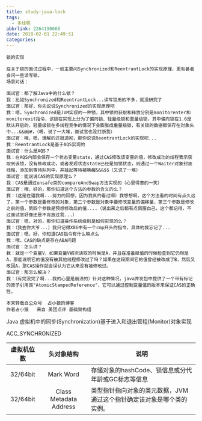```yaml
---
title: study-java-lock
tags:
  - 多线程
abbrlink: 2264190668
date: 2018-02-01 22:49:51
categories:
---
```

```
锁的实现

在关于锁的面试过程中，一般主要问Synchronized和ReentrantLock的实现原理，更有甚者会问一些读写锁。
场景对话：

面试官：都了解Java中的什么锁？
我：比如Synchronized和ReentrantLock...读写锁用的不多，就没研究了
面试官：那好，你先说说Synchronized的实现原理吧
我：嗯，Synchronized是JVM实现的一种锁，其中锁的获取和释放分别是monitorenter和monitorexit指令，该锁在实现上分为了偏向锁、轻量级锁和重量级锁，其中偏向锁在1.6是默认开启的，轻量级锁在多线程竞争的情况下会膨胀成重量级锁，有关锁的数据都保存在对象头中...&&@@#，（嗯，说了一大堆，面试官也没打断我）
面试官：哦，嗯，理解的还挺透彻，那你说说ReentrantLock的实现吧...
我：ReentrantLock是基于AQS实现的
面试官：什么是AQS？
我：在AQS内部会保存一个状态变量state，通过CAS修改该变量的值，修改成功的线程表示获取到该锁，没有修改成功，或者发现状态state已经是加锁状态，则通过一个Waiter对象封装线程，添加到等待队列中，并挂起等待被唤醒&&&$$（又说了一堆）
面试官：能说说CAS的实现原理么？
我：CAS是通过unsafe类的compareAndSwap方法实现的（心里得意的一笑）
面试官：哦，好的，那你知道这个方法的参数的含义的么？
我：（这是在逼我啊...努力的回想，因为我真的看过啊）我想想啊，这个方法看的时间有点久远了，第一个参数是要修改的对象，第二个参数是对象中要修改变量的偏移量，第三个参数是修改之前的值，第四个参数是预想修改后的值....（说出来之后都有点佩服自己，这个都记得，不过面试官好像还是不肯放过我...）
面试官：嗯，对的，那你知道操作系统级别是如何实现的么？
我：（我去你大爷...）我只记得X86中有一个cmp开头的指令，具体的我忘记了...
面试官：嗯，好，你知道CAS指令有什么缺点么
我：哦，CAS的缺点是存在ABA问题
面试官：怎么讲？
我：就是一个变量V，如果变量V初次读取的时候是A，并且在准备赋值的时候检查到它仍然是A，那能说明它的值没有被其他线程修改过了吗？如果在这段期间它的值曾经被改成了B，然后又改回A，那CAS操作就会误认为它从来没有被修改过。
面试官：那怎么解决？
我：（有完没完了啊...我的心里是崩溃的）针对这种情况，java并发包中提供了一个带有标记的原子引用类"AtomicStampedReference"，它可以通过控制变量值的版本来保证CAS的正确性。

本来转载自公众号  占小狼的博客
作者占小狼   来自 美团点评 基础架构组
```


Java 虚拟机中的同步(Synchronization)基于进入和退出管程(Monitor)对象实现

ACC_SYNCHRONIZED

<table>
<thead>
<tr>
  <th align="center">虚拟机位数</th>
  <th align="center">头对象结构</th>
  <th>说明</th>
</tr>
</thead>
<tbody><tr>
  <td align="center">32/64bit</td>
  <td align="center">Mark Word</td>
  <td>存储对象的hashCode、锁信息或分代年龄或GC标志等信息</td>
</tr>
<tr>
  <td align="center">32/64bit</td>
  <td align="center">Class Metadata Address</td>
  <td>类型指针指向对象的类元数据，JVM通过这个指针确定该对象是哪个类的实例。</td>
</tr>
</tbody></table>
